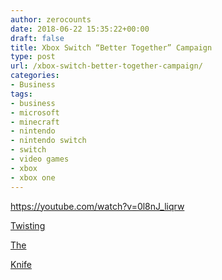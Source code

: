 ```yaml
---
author: zerocounts
date: 2018-06-22 15:35:22+00:00
draft: false
title: Xbox Switch “Better Together” Campaign
type: post
url: /xbox-switch-better-together-campaign/
categories:
- Business
tags:
- business
- microsoft
- minecraft
- nintendo
- nintendo switch
- switch
- video games
- xbox
- xbox one
---
```


https://youtube.com/watch?v=0l8nJ_liqrw

[Twisting](/2017/06/18/sold-on-cross-network-play/)

[The](/2018/03/25/cross-network-play-is-the-next-logical-step/)

[Knife](/2018/06/12/ps4-fortnite-accounts-are-blocked-on-the-nintendo-switch/)
